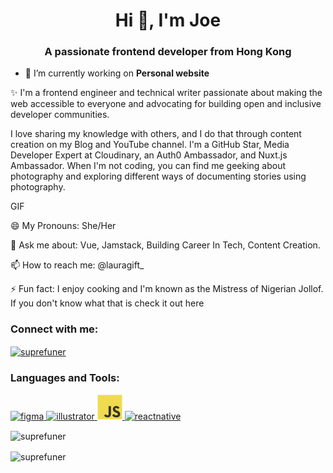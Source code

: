 <h1 align="center">Hi 👋, I'm Joe</h1>
<h3 align="center">A passionate frontend developer from Hong Kong</h3>

- 🔭 I’m currently working on **Personal website**

✨ I'm a frontend engineer and technical writer passionate about making the web accessible to everyone and advocating for building open and inclusive developer communities.

I love sharing my knowledge with others, and I do that through content creation on my Blog and YouTube channel. I'm a GitHub Star, Media Developer Expert at Cloudinary, an Auth0 Ambassador, and Nuxt.js Ambassador. When I'm not coding, you can find me geeking about photography and exploring different ways of documenting stories using photography.

GIF

😄 My Pronouns: She/Her

💬 Ask me about: Vue, Jamstack, Building Career In Tech, Content Creation.

📫 How to reach me: @lauragift_

⚡ Fun fact: I enjoy cooking and I'm known as the Mistress of Nigerian Jollof. If you don't know what that is check it out here

<h3 align="left">Connect with me:</h3>
<p align="left">
<a href="https://instagram.com/suprefuner" target="blank"><img align="center" src="https://raw.githubusercontent.com/rahuldkjain/github-profile-readme-generator/master/src/images/icons/Social/instagram.svg" alt="suprefuner" height="30" width="40" /></a>
</p>

<h3 align="left">Languages and Tools:</h3>
<p align="left"> <a href="https://www.figma.com/" target="_blank" rel="noreferrer"> <img src="https://www.vectorlogo.zone/logos/figma/figma-icon.svg" alt="figma" width="40" height="40"/> </a> <a href="https://www.adobe.com/in/products/illustrator.html" target="_blank" rel="noreferrer"> <img src="https://www.vectorlogo.zone/logos/adobe_illustrator/adobe_illustrator-icon.svg" alt="illustrator" width="40" height="40"/> </a> <a href="https://developer.mozilla.org/en-US/docs/Web/JavaScript" target="_blank" rel="noreferrer"> <img src="https://raw.githubusercontent.com/devicons/devicon/master/icons/javascript/javascript-original.svg" alt="javascript" width="40" height="40"/> </a> <a href="https://reactnative.dev/" target="_blank" rel="noreferrer"> <img src="https://reactnative.dev/img/header_logo.svg" alt="reactnative" width="40" height="40"/> </a> </p>

<p><img align="center" src="https://github-readme-stats.vercel.app/api/top-langs?username=suprefuner&show_icons=true&locale=en&layout=compact" alt="suprefuner" /></p>

<p><img align="center" src="https://github-readme-streak-stats.herokuapp.com/?user=suprefuner&" alt="suprefuner" /></p>
